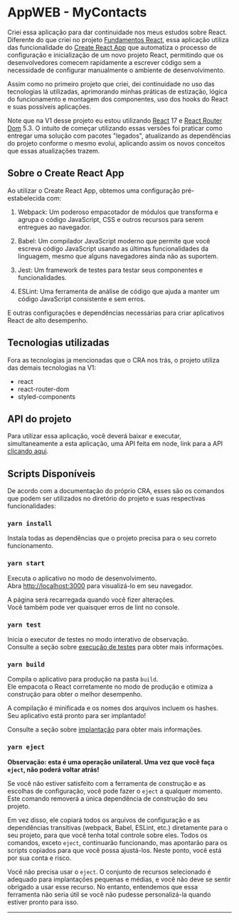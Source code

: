 # AppWEB - MyContacts

Criei essa aplicação para dar continuidade nos meus estudos sobre React.
Diferente do que criei no projeto [Fundamentos React](https://github.com/WalterDSTS/Fundamentos-React),
essa aplicação utiliza das funcionalidade do [Create React App](https://create-react-app.dev/)
que automatiza o processo de configuração e inicialização de um novo projeto React,
permitindo que os desenvolvedores comecem rapidamente a escrever código sem a
necessidade de configurar manualmente o ambiente de desenvolvimento.

Assim como no primeiro projeto que criei, dei continuidade no uso das tecnologias lá utilizadas, aprimorando minhas práticas
de estização, lógica do funcionamento e montagem dos componentes, uso dos hooks
do React e suas possíveis aplicações.

Note que na V1 desse projeto eu estou utilizando [React](https://react.dev/) 17 e
[React Router Dom](https://v5.reactrouter.com/) 5.3. O intuito de começar utilizando
essas versões foi praticar como entregar uma solução com pacotes "legados",
atualizando as dependências do projeto conforme o mesmo evolui, aplicando assim os
novos conceitos que essas atualizações trazem.

## Sobre o Create React App

Ao utilizar o Create React App, obtemos uma configuração pré-estabelecida com:

1. Webpack: Um poderoso empacotador de módulos que transforma e agrupa o código
   JavaScript, CSS e outros recursos para serem entregues ao navegador.

2. Babel: Um compilador JavaScript moderno que permite que você escreva código
   JavaScript usando as últimas funcionalidades da linguagem, mesmo que alguns navegadores ainda não as suportem.

3. Jest: Um framework de testes para testar seus componentes e funcionalidades.

4. ESLint: Uma ferramenta de análise de código que ajuda a manter um código JavaScript
   consistente e sem erros.

E outras configurações e dependências necessárias para criar aplicativos React de alto desempenho.

## Tecnologias utilizadas
Fora as tecnologias ja mencionadas que o CRA nos trás, o projeto utiliza das demais
tecnologias na V1:

- react
- react-router-dom
- styled-components

## API do projeto
Para utilizar essa aplicação, você deverá baixar e executar, simultaneamente a esta
aplicação, uma API feita em node, link para a API [clicando aqui](https://github.com/WalterDSTS/API-MyContacts).

## Scripts Disponíveis

De acordo com a documentação do próprio CRA, esses são os comandos que podem ser
utilizados no diretório do projeto e suas respectivas funcionalidades:

### `yarn install`
Instala todas as dependências que o projeto precisa para o seu correto funcionamento.

### `yarn start`

Executa o aplicativo no modo de desenvolvimento.\
Abra [http://localhost:3000](http://localhost:3000) para visualizá-lo em seu navegador.

A página será recarregada quando você fizer alterações.\
Você também pode ver quaisquer erros de lint no console.

### `yarn test`

Inicia o executor de testes no modo interativo de observação.\
Consulte a seção sobre [execução de testes](https://facebook.github.io/create-react-app/docs/running-tests) para obter mais informações.

### `yarn build`

Compila o aplicativo para produção na pasta `build`.\
Ele empacota o React corretamente no modo de produção e otimiza a construção para obter o melhor desempenho.

A compilação é minificada e os nomes dos arquivos incluem os hashes.\
Seu aplicativo está pronto para ser implantado!

Consulte a seção sobre [implantação](https://facebook.github.io/create-react-app/docs/deployment) para obter mais informações.

### `yarn eject`

**Observação: esta é uma operação unilateral. Uma vez que você faça `eject`, não poderá voltar atrás!**

Se você não estiver satisfeito com a ferramenta de construção e as escolhas de configuração, você pode fazer o `eject` a qualquer momento. Este comando removerá a única dependência de construção do seu projeto.

Em vez disso, ele copiará todos os arquivos de configuração e as dependências transitivas (webpack, Babel, ESLint, etc.) diretamente para o seu projeto, para que você tenha total controle sobre eles. Todos os comandos, exceto `eject`, continuarão funcionando, mas apontarão para os scripts copiados para que você possa ajustá-los. Neste ponto, você está por sua conta e risco.

Você não precisa usar o `eject`. O conjunto de recursos selecionado é adequado para implantações pequenas e médias, e você não deve se sentir obrigado a usar esse recurso. No entanto, entendemos que essa ferramenta não seria útil se você não pudesse personalizá-la quando estiver pronto para isso.


---
